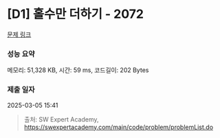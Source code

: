 # [D1] 홀수만 더하기 - 2072 

[문제 링크](https://swexpertacademy.com/main/code/problem/problemDetail.do?contestProbId=AV5QSEhaA5sDFAUq) 

### 성능 요약

메모리: 51,328 KB, 시간: 59 ms, 코드길이: 202 Bytes

### 제출 일자

2025-03-05 15:41



> 출처: SW Expert Academy, https://swexpertacademy.com/main/code/problem/problemList.do